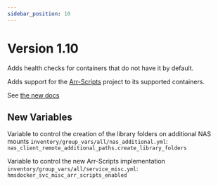 ```yaml
---
sidebar_position: 10
---
```

# Version 1.10

Adds health checks for containers that do not have it by default.

Adds support for the [Arr-Scripts](https://github.com/RandomNinjaAtk/arr-scripts) project to its supported containers.

See [the new docs](../getting-started/arr-scripts.md)

## New Variables

Variable to control the creation of the library folders on additional NAS mounts
`inventory/group_vars/all/nas_additional.yml`: `nas_client_remote_additional_paths.create_library_folders`

Variable to control the new Arr-Scripts implementation
`inventory/group_vars/all/service_misc.yml`: `hmsdocker_svc_misc_arr_scripts_enabled`

